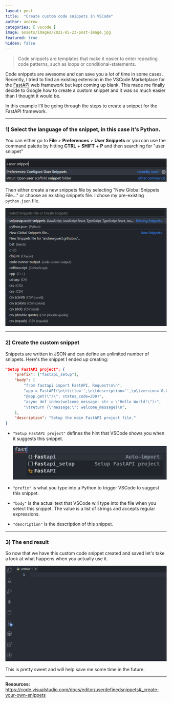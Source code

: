 ```yaml
---
layout: post
title:  "Create custom code snippets in VSCode"
author: andrew
categories: [ vscode ]
image: assets/images/2021-05-23-post-image.jpg
featured: true
hidden: false
---
```


> Code snippets are templates that make it easier to enter repeating code patterns, such as loops or conditional-statements.

Code snippets are awesome and can save you a *lot* of time in some cases. Recently, I tried to find an existing extension in the VSCode Marketplace for the [FastAPI](https://fastapi.tiangolo.com/) web framework but kept coming up blank. This made me finally decide to Google how to create a custom snippet and it was so much easier than I thought it would be.

In this example I'll be going through the steps to create a snippet for the FastAPI framework.

---

### 1) Select the language of the snippet, in this case it's Python.

You can either go to **File** > **Preferences** > **User Snippets** or you can use the command palette by hitting **CTRL** + **SHIFT** + **P** and then searching for "user snippet"

![VSCode Command Palette](../img/posts/2021-05-23-command-palette.png)

Then either create a new snippets file by selecting "New Global Snippets File..." or choose an existing snippets file. I chose my pre-existing ```python.json``` file.

![VSCode selecting snippets file](../img/posts/2021-05-23-snippets-file.png)

---

### 2) Create the custom snippet
Snippets are written in JSON and can define an unlimited number of snippets. Here's the snippet I ended up creating:

```json
"Setup FastAPI project": {
	"prefix": ["fastapi_setup"],
	"body": [
		"from fastapi import FastAPI, Request\n\n",
		"app = FastAPI(\n\ttitle='',\n\tdescription='',\n\tversion='0.0.1'\n)\n\n",
		"@app.get(\"/\", status_code=200)",
		"async def index(welcome_message: str = \"Hello World!\"):",
		"\treturn {\"message:\": welcome_message}\n",
	],
	"description": "Setup the main FastAPI project file."
}
```

* ```"Setup FastAPI project"``` defines the hint that VSCode shows you when it suggests this snippet.

    ![VSCode snippet suggestion](../img/posts/2021-05-23-custom-snippet-suggestion.png)

* ```"prefix"``` is what you type into a Python to trigger VSCode to suggest this snippet.
* ```"body"``` is the actual text that VSCode will type into the file when you select this snippet. The value is a list of strings and accepts regular expressions.
* ```"description"``` is the description of this snippet.

---

### 3) The end result
So now that we have this custom code snippet created and saved let's take a look at what happens when you actually use it.

![Custom snippet result](../img/posts/2021-05-23-custom-snippet-result.gif)

This is pretty sweet and will help save me some time in the future.

---

**Resources:** https://code.visualstudio.com/docs/editor/userdefinedsnippets#_create-your-own-snippets
